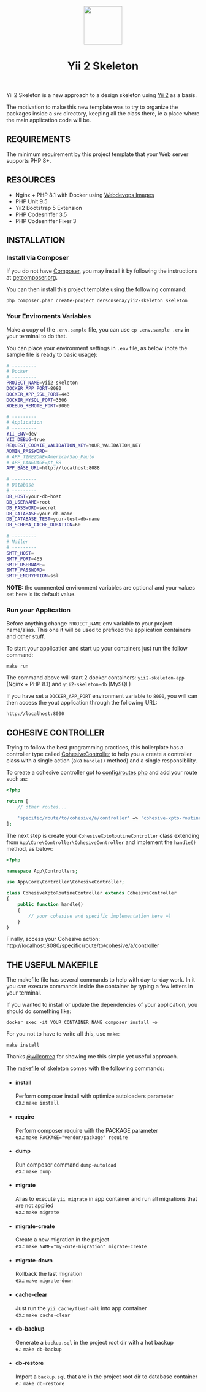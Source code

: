<p align="center">
    <a href="https://github.com/yiisoft" target="_blank">
        <img src="https://avatars0.githubusercontent.com/u/993323" height="100px">
    </a>
    <h1 align="center">Yii 2 Skeleton</h1>
    <br>
</p>

Yii 2 Skeleton is a new approach to a design skeleton using [Yii 2](http://www.yiiframework.com/) as a basis.

The motivation to make this new template was to try to organize the packages inside a `src` directory, keeping all the class there, ie a place where the main application code will be.

REQUIREMENTS
------------

The minimum requirement by this project template that your Web server supports PHP 8+.

RESOURCES
------------

- Nginx + PHP 8.1 with Docker using [Webdevops Images](https://github.com/webdevops/Dockerfile) 
- PHP Unit 9.5
- Yii2 Bootstrap 5 Extension
- PHP Codesniffer 3.5
- PHP Codesniffer Fixer 3

INSTALLATION
------------

### Install via Composer

If you do not have [Composer](http://getcomposer.org/), you may install it by following the instructions
at [getcomposer.org](http://getcomposer.org/doc/00-intro.md#installation-nix).

You can then install this project template using the following command:

```
php composer.phar create-project dersonsena/yii2-skeleton skeleton
```

### Your Enviroments Variables

Make a copy of the `.env.sample` file, you can use `cp .env.sample .env` in your terminal to do that.

You can place your environment settings in `.env` file, as below (note the sample file is ready to basic usage):

```bash
# ---------
# Docker
# ---------
PROJECT_NAME=yii2-skeleton
DOCKER_APP_PORT=8080
DOCKER_APP_SSL_PORT=443
DOCKER_MYSQL_PORT=3306
XDEBUG_REMOTE_PORT=9000

# ---------
# Application
# ---------
YII_ENV=dev
YII_DEBUG=true
REQUEST_COOKIE_VALIDATION_KEY=YOUR_VALIDATION_KEY
ADMIN_PASSWORD=
# APP_TIMEZONE=America/Sao_Paulo
# APP_LANGUAGE=pt_BR
APP_BASE_URL=http://localhost:8088

# ---------
# Database
# ---------
DB_HOST=your-db-host
DB_USERNAME=root
DB_PASSWORD=secret
DB_DATABASE=your-db-name
DB_DATABASE_TEST=your-test-db-name
DB_SCHEMA_CACHE_DURATION=60

# ---------
# Mailer
# ---------
SMTP_HOST=
SMTP_PORT=465
SMTP_USERNAME=
SMTP_PASSWORD=
SMTP_ENCRYPTION=ssl
```

**NOTE:** the commented environment variables are optional and your values set here is its default value.

### Run your Application

Before anything change `PROJECT_NAME` env variable to your project name/alias. This one it will be used to prefixed the application containers and other stuff.

To start your application and start up your containers just run the follow command:

```
make run
```

The command above will start 2 docker containers: `yii2-skeleton-app` (Nginx + PHP 8.1) and `yii2-skeleton-db` (MySQL)

If you have set a `DOCKER_APP_PORT` environment variable to `8000`, you will can then access the yout application through the following URL:

```
http://localhost:8000
```

COHESIVE CONTROLLER
------------
Trying to follow the best programming practices, this boilerplate has a controller type called [CohesiveController](src/Shared/Controller/CohesiveController.php) to help you a create a controller class with a single action (aka `handle()` method) and a single responsibility.

To create a cohesive controller got to [config/routes.php](./config/routes.php) and add your route such as:

```php
<?php

return [
    // other routes...

    'specific/route/to/cohesive/a/controller' => 'cohesive-xpto-routine'
];
```

The next step is create your `CohesiveXptoRoutineController` class extending from `App\Core\Controller\CohesiveController` and implement the `handle()` method, as below:

```php
<?php

namespace App\Controllers;

use App\Core\Controller\CohesiveController;

class CohesiveXptoRoutineController extends CohesiveController
{
    public function handle()
    {
        // your cohesive and specific implementation here =)
    }
}
```

Finally, access your Cohesive action: http://localhost:8080/specific/route/to/cohesive/a/controller

THE USEFUL MAKEFILE
------------

The makefile file has several commands to help with day-to-day work. In it you can execute commands inside the container by typing a few letters in your terminal.

If you wanted to install or update the dependencies of your application, you should do something like:

```
docker exec -it YOUR_CONTAINER_NAME composer install -o
```

For you not to have to write all this, use `make`:

```
make install
```

Thanks [@wilcorrea](https://github.com/wilcorrea) for showing me this simple yet useful approach.

The [makefile](https://github.com/dersonsena/yii2-skeleton/blob/master/makefile) of skeleton comes with the following commands:

- #### **install**<br>
	Perform composer install with optimize autoloaders parameter<br>
    ex.: `make install`

- #### **require**<br>
	Perform composer require with the PACKAGE parameter<br>
    ex.: `make PACKAGE="vendor/package" require`

- #### **dump**<br>
	Run composer command `dump-autoload`<br>
    ex.: `make dump`

- #### **migrate**<br>
	Alias to execute `yii migrate` in app container and run all migrations that are not applied<br>
    ex.: `make migrate`

- #### **migrate-create**<br>
	Create a new migration in the project<br>
    ex.: `make NAME="my-cute-migration" migrate-create`

- #### **migrate-down**<br>
	Rollback the last migration<br>
    ex.: `make migrate-down`

- #### **cache-clear**<br>
	Just run the `yii cache/flush-all` into app container<br>
    ex.: `make cache-clear`

- #### **db-backup**<br>
	Generate a `backup.sql` in the project root dir with a hot backup<br>
    e.: `make db-backup`

- #### **db-restore**<br>
	Import a `backup.sql` that are in the project root dir to database container<br>
    e.: `make db-restore`
 
 
